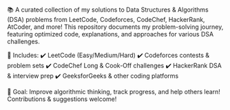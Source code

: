 📚 A curated collection of my solutions to Data Structures & Algorithms (DSA) problems from LeetCode, Codeforces, CodeChef, HackerRank, AtCoder, and more! This repository documents my problem-solving journey, featuring optimized code, explanations, and approaches for various DSA challenges.

🔹 Includes:
✔️ LeetCode (Easy/Medium/Hard)
✔️ Codeforces contests & problem sets
✔️ CodeChef Long & Cook-Off challenges
✔️ HackerRank DSA & interview prep
✔️ GeeksforGeeks & other coding platforms

🌟 Goal: Improve algorithmic thinking, track progress, and help others learn! Contributions & suggestions welcome!
